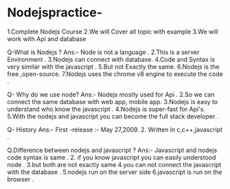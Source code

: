# Nodejspractice-

1.Complete Nodejs Course 
2.We will Cover all topic with example 
3.We will work with Api and database 

Q-What is Nodejs ?
Ans:- Node is not a language .
   2.This is a server Environment .
   3.Nodejs can connect with database.
   4.Code and Syntax is very similar with the javascript .
   5.But not Exactly the same.
   6.Nodejs is the free ,open-source.
   7.Nodejs uses the chrome v8 engine to execute the code .
   
Q- Why do we use node?
Ans:- Nodejs mostly used for Api .
     2.So we can connect the same database with web app, mobile app.
     3.Nodejs is easy to understand who  know the javascript .
     4.Nodejs is super-fast for Api's.
     5.With the nodejs and javascript you can become the full stack developer .
     
Q- History 
Ans:- First -release :- May 27,2009.
      2. Written in c,c++,javascript .
      
Q.Difference between nodejs and javascript ?
 Ans:- Javascript and nodejs code syntax is same .
  2. if you know javascript you can easily understood node .
  3.but both are not exactly same 
  4.you can not connect the javascript with the database .
  5.nodejs run on the server side 
  6.javascript is run on the browser .
